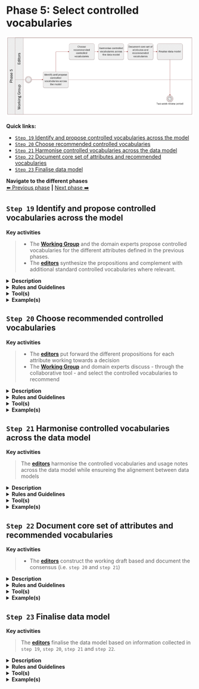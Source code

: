 # Phase 5: Select controlled vocabularies
![Process_Phase 5](img/methodology_phase5.PNG)

**Quick links:**
- [`Step 19` Identify and propose controlled vocabularies across the model]()
- [`Step 20` Choose recommended controlled vocabularies]()
- [`Step 21` Harmonise controlled vocabularies across the data model]()
- [`Step 22` Document core set of attributes and recommended vocabularies]()
- [`Step 23` Finalise data model]()

**Navigate to the different phases**\
[:arrow_left: Previous phase](phase4.md) **|**
[Next phase :arrow_right:](phase6.md)

## `Step 19` Identify and propose controlled vocabularies across the model 
**Key activities**
> * The [<b>Working Group</b>](../stakeholders#working-group) and the domain experts propose controlled vocabularies for the different attributes defined in the previous phases. 
> * The [<b>editors</b>](../stakeholders#editors) synthesize the propositions and complement with additional standard controlled vocabularies where relevant.  

<details>
  <summary><b>Description</b></summary>
  
  Once a core set of common attributes has been agreed upon and that the [draft data model](../methodology/phase4.md#step-18--update-draft-data-model) is stable, the set of controlled vocabularies for those attributes need to analysed. The editors create a table with the common attributes along one dimension and the local implementation along the other dimension, placing the controlled vocabularies suggested in the cells. Along with the controlled vocabularies, the Working Group is tasked to propose usage notes for all the attributes agreed upon. 
  
</details>

<details>
  <summary><b>Rules and Guidelines</b></summary>
</details>

<details>
  <summary><b>Tool(s)</b></summary>
  
  * [Core Person Vocabulary (ISA)](https://joinup.ec.europa.eu/release/core-person-vocabulary/100)
  * [Core Business Vocabulary (ISA)](https://joinup.ec.europa.eu/release/core-business-vocabulary/100)
  * [Core Location Vocabulary (ISA)](https://joinup.ec.europa.eu/release/core-location-vocabulary/100)
  * [Core Criterion and Core Evidence (ISA)](https://joinup.ec.europa.eu/release/core-criterion-and-core-evidence-vocabulary-v100)
  * [Core Public Organisation (ISA)](https://joinup.ec.europa.eu/release/core-public-organisation-vocabulary-v100)
  
</details>

<details>
  <summary><b>Example(s)</b></summary>

```
  TBD
  ```
</details>

## `Step 20` Choose recommended controlled vocabularies
**Key activities**
> * The [<b>editors</b>](../stakeholders#editors) put forward the different propositions for each attribute working towards a decision
> * The [<b>Working Group</b>](../stakeholders#working-group) and domain experts discuss - through the collaborative tool - and select the controlled vocabularies to recommend 

<details>
  <summary><b>Description</b></summary>
  
  Based on the table of controlled vocabularies, the Working Group discusses which controlled vocabularies are the most appropriate to be recommended as well as the soundness of the proposed usage notes. This may be based on the status of particular vocabularies (e.g. if they are based on an international standard) or on their usage across multiple implementations. 
  
  In the case of divergent views, a live discussion may be organised by the editors and moderators to agree on the most controversial proposed solutions
</details>

<details>
  <summary><b>Rules and Guidelines</b></summary>
</details>

<details>
  <summary><b>Tool(s)</b></summary>
  <i>There are no specific tools for this step.</i>
</details>

<details>
  <summary><b>Example(s)</b></summary>

```
  TBD
  ```
</details>

## `Step 21` Harmonise controlled vocabularies across the data model

**Key activities**
> The [<b>editors</b>](../stakeholders#editors) harmonise the controlled vocabularies and usage notes across the data model while ensureing the alignement between data models

<details>
  <summary><b>Description</b></summary>
  
  The editors consider all controled vocabularies and usage notes across the data model, check their consistency and identify any overlaps or gaps. Editors may propose changes to the recommendations, for example if different controlled vocabularies have been recommended for identical or similar attributes. Editors may also propose slight changes to the usage notes, for example to harmonise the writing style across the model or solve inconsistencies.

</details>

<details>
  <summary><b>Rules and Guidelines</b></summary>
</details>

<details>
  <summary><b>Tool(s)</b></summary>
  <i>There are no specific tools for this step.</i>
</details>

<details>
  <summary><b>Example(s)</b></summary>

```
  TBD
  ```
</details>

## `Step 22` Document core set of attributes and recommended vocabularies

**Key activities**
> * The [<b>editors</b>](../stakeholders#editors) construct the working draft based and document the consensus (i.e. `step 20` and `step 21`)

<details>
  <summary><b>Description</b></summary>
  Based on the discussions, the editors will document the decisions and update the tables.  
</details>

<details>
  <summary><b>Rules and Guidelines</b></summary>
</details>

<details>
  <summary><b>Tool(s)</b></summary>
  <i>There are no specific tools for this step.</i>
</details>

<details>
  <summary><b>Example(s)</b></summary>

```
  TBD
  ```
</details>

## `Step 23` Finalise data model

**Key activities**
> The [<b>editors</b>](../stakeholders#editors) finalise the  data model based on information collected in `step 19`, `step 20`, `step 21` and `step 22`. 
<details>
  <summary><b>Description</b></summary>
    The draft data model expressed as an UML diagram with textual description (i.e. tables) of the entities, attributes, relationships, definitions, cardinalities, controlled vocabularies and usage notes is finalised. The editor constructs the final version of the data model based on the changes that have been agreed upon and derived from the previous four steps. Additionaly, the model is prepared for review. 

</details>

<details>
  <summary><b>Rules and Guidelines</b></summary>
</details>

<details>
  <summary><b>Tool(s)</b></summary>
  <i>There are no specific tools for this step.</i>
</details>

<details>
  <summary><b>Example(s)</b></summary>

```
  TBD
  ```
</details>
